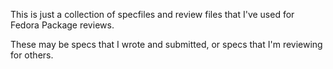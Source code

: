 This is just a collection of specfiles and review files that I've used for Fedora Package reviews.

These may be specs that I wrote and submitted, or specs that I'm reviewing for others. 

